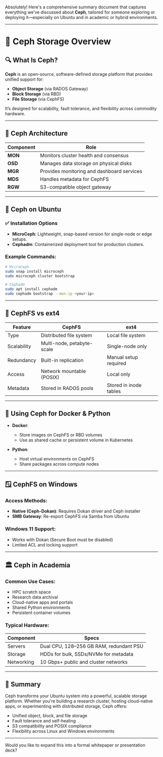 Absolutely! Here's a comprehensive summary document that captures everything we've discussed about **Ceph**, tailored for someone exploring or deploying it—especially on Ubuntu and in academic or hybrid environments.

---

# 📘 Ceph Storage Overview

## 🔍 What Is Ceph?

**Ceph** is an open-source, software-defined storage platform that provides unified support for:
- **Object Storage** (via RADOS Gateway)
- **Block Storage** (via RBD)
- **File Storage** (via CephFS)

It’s designed for scalability, fault tolerance, and flexibility across commodity hardware.

---

## 🧱 Ceph Architecture

| Component     | Role                                      |
|---------------|-------------------------------------------|
| **MON**       | Monitors cluster health and consensus     |
| **OSD**       | Manages data storage on physical disks    |
| **MGR**       | Provides monitoring and dashboard services|
| **MDS**       | Handles metadata for CephFS               |
| **RGW**       | S3-compatible object gateway              |

---

## 🐧 Ceph on Ubuntu

### ✅ Installation Options
- **MicroCeph**: Lightweight, snap-based version for single-node or edge setups.
- **Cephadm**: Containerized deployment tool for production clusters.

### Example Commands:
```bash
# MicroCeph
sudo snap install microceph
sudo microceph cluster bootstrap

# Cephadm
sudo apt install cephadm
sudo cephadm bootstrap --mon-ip <your-ip>
```

---

## 🧠 CephFS vs ext4

| Feature             | CephFS                            | ext4                          |
|---------------------|-----------------------------------|-------------------------------|
| Type                | Distributed file system           | Local file system             |
| Scalability         | Multi-node, petabyte-scale        | Single-node only              |
| Redundancy          | Built-in replication              | Manual setup required         |
| Access              | Network mountable (POSIX)         | Local only                    |
| Metadata            | Stored in RADOS pools             | Stored in inode tables        |

---

## 💾 Using Ceph for Docker & Python

- **Docker**:
  - Store images on CephFS or RBD volumes
  - Use as shared cache or persistent volume in Kubernetes

- **Python**:
  - Host virtual environments on CephFS
  - Share packages across compute nodes

---

## 🪟 CephFS on Windows

### Access Methods:
- **Native (Ceph-Dokan)**: Requires Dokan driver and Ceph installer
- **SMB Gateway**: Re-export CephFS via Samba from Ubuntu

### Windows 11 Support:
- Works with Dokan (Secure Boot must be disabled)
- Limited ACL and locking support

---

## 🏛️ Ceph in Academia

### Common Use Cases:
- HPC scratch space
- Research data archival
- Cloud-native apps and portals
- Shared Python environments
- Persistent container volumes

### Typical Hardware:
| Component     | Specs                                      |
|---------------|--------------------------------------------|
| Servers       | Dual CPU, 128–256 GB RAM, redundant PSU    |
| Storage       | HDDs for bulk, SSDs/NVMe for metadata      |
| Networking    | 10 Gbps+ public and cluster networks       |

---

## 🧩 Summary

Ceph transforms your Ubuntu system into a powerful, scalable storage platform. Whether you're building a research cluster, hosting cloud-native apps, or experimenting with distributed storage, Ceph offers:

- Unified object, block, and file storage
- Fault tolerance and self-healing
- S3 compatibility and POSIX compliance
- Flexibility across Linux and Windows environments

---

Would you like to expand this into a formal whitepaper or presentation deck?
